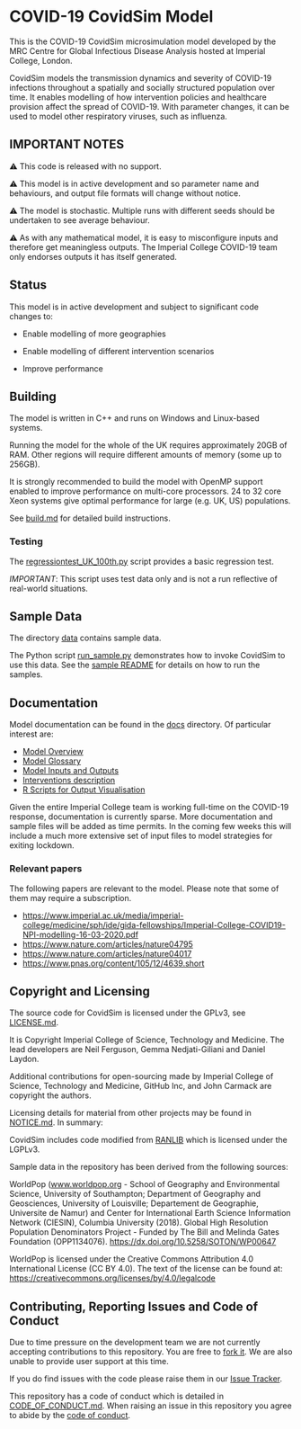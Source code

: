 # COVID-19 CovidSim Model

This is the COVID-19 CovidSim microsimulation model developed by the MRC Centre for Global
Infectious Disease Analysis hosted at Imperial College, London.

CovidSim models the transmission dynamics and severity of COVID-19 infections throughout a spatially and socially structured
population over time.  It enables modelling of how intervention policies and
healthcare provision affect the spread of COVID-19. With parameter changes, it can be used
to model other respiratory viruses, such as influenza.

## IMPORTANT NOTES

:warning: This code is released with no support.

:warning: This model is in active development and so parameter name and behaviours, and output file formats will change without notice.

:warning: The model is stochastic. Multiple runs with different seeds should be undertaken to see average behaviour.

:warning: As with any mathematical model, it is easy to misconfigure inputs and therefore get meaningless outputs. The Imperial College COVID-19 team only endorses outputs it has itself generated.

## Status

This model is in active development and subject to significant code changes
to:

 * Enable modelling of more geographies

 * Enable modelling of different intervention scenarios

 * Improve performance

## Building

The model is written in C++ and runs on Windows and Linux-based systems.

Running the model for the whole of the UK requires approximately 20GB of RAM.
Other regions will require different amounts of memory (some up to 256GB).

It is strongly recommended to build the model with OpenMP support enabled to
improve performance on multi-core processors. 24 to 32 core Xeon systems give
optimal performance for large (e.g. UK, US) populations.

See [build.md](./docs/build.md) for detailed build instructions.

### Testing

The [regressiontest_UK_100th.py](./tests/regressiontest_UK_100th.py) script
provides a basic regression test.

*IMPORTANT*: This script uses test data only and is not a run reflective of
real-world situations.

## Sample Data

The directory [data](./data) contains sample data.

The Python script [run_sample.py](./data/run_sample.py) demonstrates how to invoke
CovidSim to use this data.  See the [sample README](./data/README.md) for
details on how to run the samples.

## Documentation

Model documentation can be found in the [docs](./docs) directory.  Of
particular interest are:

 * [Model Overview](./docs/model-overview.md)
 * [Model Glossary](./docs/model-glossary.md)
 * [Model Inputs and Outputs](./docs/inputs-and-outputs.md)
 * [Interventions description](./docs/intervention-description.md)
 * [R Scripts for Output Visualisation](./docs/inputs-and-outputs.md#r-summary-visualisations)

Given the entire Imperial College team is working full-time on the COVID-19 response, documentation is currently sparse. More documentation and sample files will be added as time permits. In the coming few weeks this will include a much more extensive set of input files to model strategies for exiting lockdown.

### Relevant papers

The following papers are relevant to the model.  Please note that some of them
may require a subscription.

 - https://www.imperial.ac.uk/media/imperial-college/medicine/sph/ide/gida-fellowships/Imperial-College-COVID19-NPI-modelling-16-03-2020.pdf
 - https://www.nature.com/articles/nature04795
 - https://www.nature.com/articles/nature04017
 - https://www.pnas.org/content/105/12/4639.short

## Copyright and Licensing

The source code for CovidSim is licensed under the GPLv3, see
[LICENSE.md](LICENSE.md).

It is Copyright Imperial College of Science, Technology and Medicine. The 
lead developers are Neil Ferguson, Gemma Nedjati-Giliani and Daniel Laydon.

Additional contributions for open-sourcing made by Imperial College of
Science, Technology and Medicine, GitHub Inc, and John Carmack are copyright
the authors.

Licensing details for material from other projects may be found in
[NOTICE.md](NOTICE.md). In summary:

CovidSim includes code modified from
[RANLIB](https://people.sc.fsu.edu/~jburkardt/c_src/ranlib/ranlib.html) which
is licensed under the LGPLv3.

Sample data in the repository has been derived from the following sources:

WorldPop (www.worldpop.org - School of Geography and Environmental Science,
University of Southampton; Department of Geography and Geosciences, University
of Louisville; Departement de Geographie, Universite de Namur) and Center for
International Earth Science Information Network (CIESIN), Columbia University
(2018). Global High Resolution Population Denominators Project - Funded by The
Bill and Melinda Gates Foundation (OPP1134076).
https://dx.doi.org/10.5258/SOTON/WP00647

WorldPop is licensed under the Creative Commons Attribution 4.0 International
License (CC BY 4.0).  The text of the license can be found at:
https://creativecommons.org/licenses/by/4.0/legalcode

## Contributing, Reporting Issues and Code of Conduct

Due to time pressure on the development team we are not currently accepting
contributions to this repository.  You are free to
[fork it](https://github.com/mrc-ide/covid-sim/fork). We are also unable to provide user support at this time.

If you do find issues with the code please raise them in our
[Issue Tracker](https://github.com/mrc-ide/covid-sim/issues).

This repository has a code of conduct which is detailed in
[CODE_OF_CONDUCT.md](./CODE_OF_CONDUCT.md).  When raising an issue in this
repository you agree to abide by the [code of conduct](./CODE_OF_CONDUCT.md).
